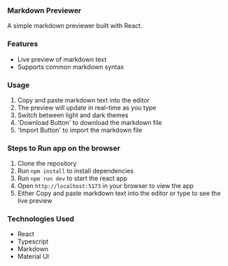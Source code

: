 ### Markdown Previewer

A simple markdown previewer built with React.

### Features

- Live preview of markdown text
- Supports common markdown syntax

### Usage

1.  Copy and paste markdown text into the editor
2.  The preview will update in real-time as you type
3.  Switch between light and dark themes
4.  'Download Button' to download the markdown file
5.  'Import Button' to import the markdown file

### Steps to Run app on the browser

1.  Clone the repository
2.  Run `npm install` to install dependencies
3.  Run `npm run dev` to start the react app
4.  Open `http://localhost:5173` in your browser to view the app
5.  Either Copy and paste markdown text into the editor or type to see the live preview


### Technologies Used
- React
- Typescript
- Markdown
- Material UI

